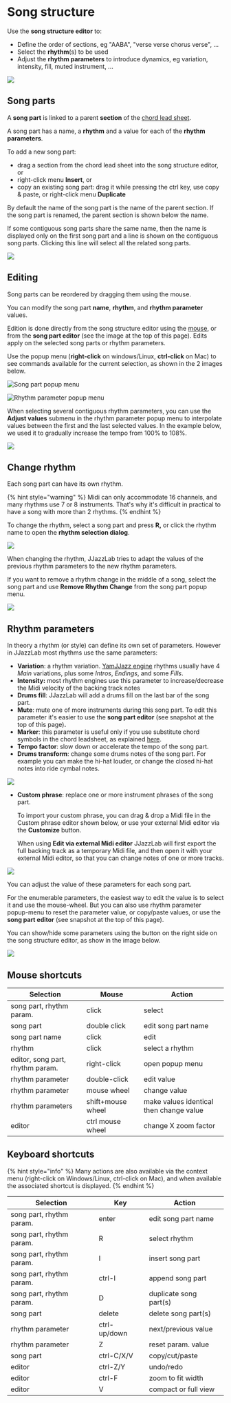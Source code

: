 # Song structure

Use the **song structure editor** to:

* Define the order of sections, eg "AABA", "verse verse chorus verse", ...
* Select the **rhythm**(s) to be used&#x20;
* Adjust the **rhythm parameters** to introduce dynamics, eg variation, intensity, fill, muted instrument, ...

![](../../.gitbook/assets/FullSongStructureEditorText.png)

## Song parts

A **song part** is linked to a parent **section** of the [chord lead sheet](chord-lead-sheet.md).

A song part has a name, a **rhythm** and a value for each of the **rhythm parameters**.

To add a new song part:

* drag a section from the chord lead sheet into the song structure editor, or
* right-click menu **Insert**, or&#x20;
* copy an existing song part: drag it while pressing the ctrl key, use copy & paste, or right-click menu **Duplicate**

By default the name of the song part is the name of the parent section. If the song part is renamed, the parent section is shown below the name.

If some contiguous song parts share the same name, then the name is displayed only on the first song part and a line is shown on the contiguous song parts. Clicking this line will select all the related song parts.

![](../../.gitbook/assets/SongParts-SameName.png)

## Editing

Song parts can be reordered by dragging them using the mouse.

You can modify the song part **name**, **rhythm**, and **rhythm parameter** values.

Edition is done directly from the song structure editor using the [mouse](song-structure.md#mouse-shortcuts), or from the **song part editor** (see the image at the top of this page). Edits apply on the selected song parts or rhythm parameters.

Use the popup menu (**right-click** on windows/Linux, **ctrl-click** on Mac) to see commands available for the current selection, as shown in the 2 images below.

![Song part popup menu](../../.gitbook/assets/SongPartPopupMeny.png)

![Rhythm parameter popup menu](../../.gitbook/assets/RhythmParameterPopupMenu.png)

When selecting several contiguous rhythm parameters, you can use the **Adjust values** submenu in the rhythm parameter popup menu to interpolate values between the first and the last selected values.  In the example below, we used it to gradually increase the tempo from 100% to 108%.

![](../../.gitbook/assets/AdjustRpValues.png)

## Change rhythm

Each song part can have its own rhythm.&#x20;

{% hint style="warning" %}
Midi can only accommodate 16 channels, and many rhythms use 7 or 8 instruments. That's why it's difficult in practical to have a song with more than 2 rhythms.
{% endhint %}

To change the rhythm, select a song part and press **R,** or click the rhythm name to open the **rhythm selection dialog**.

![](../../.gitbook/assets/RhythmSelectionDialog3.png)

When changing the rhythm, JJazzLab tries to adapt the values of the previous rhythm parameters to the new rhythm parameters.

If you want to remove a rhythm change in the middle of a song, select the song part and use **Remove Rhythm Change** from the song part popup menu.

![](../../.gitbook/assets/RemoveRhythmChange.png)



## Rhythm parameters

In theory a rhythm (or style) can define its own set of parameters. However in JJazzLab most rhythms use the same parameters:

* **Variation**: a rhythm variation. [YamJJazz engine](../../rhythm-engines/yamjjazz-rhythm-engine/) rhythms usually have 4 _Main_ variations, plus some _Intros_, _Endings_, and some _Fills_.
* **Intensity:**  most rhythm engines use this parameter to increase/decrease the Midi velocity of the backing track notes
* **Drums fill**: JJazzLab will add a drums fill on the last bar of the song part.
* **Mute**: mute one of more instruments during this song part. To edit this parameter it's easier to use the **song part editor** (see snapshot at the top of this page)**.**
* **Marker**: this parameter is useful only if you use substitute chord symbols in the chord leadsheet, as explained [here](chord-lead-sheet.md#substitute-chord-symbol).
* **Tempo factor**: slow down or accelerate the tempo of the song part.
* **Drums transform**: change some drums notes of the song part. For example you can make the hi-hat louder, or change the closed hi-hat notes into ride cymbal notes.

![](../../.gitbook/assets/DrumsTransform.png)

*   **Custom phrase**: replace one or more instrument phrases of the song part.&#x20;

    To import your custom phrase, you can drag & drop a Midi file in the Custom phrase editor shown below, or use your external Midi editor via the **Customize** button.

    When using **Edit via external Midi editor** JJazzLab will first export the full backing track as a temporary Midi file, and then open it with your external Midi editor, so that you can change notes of one or more tracks.

![](../../.gitbook/assets/CustomPhraseEditor.png)



You can adjust the value of these parameters for each song part.&#x20;

For the enumerable parameters, the easiest way to edit the value is to select it and use the mouse-wheel. But you can also use rhythm parameter popup-menu to reset the parameter value, or copy/paste values, or use the **song part editor** (see snapshot at the top of this page).

You can show/hide some parameters using the button on the right side on the song structure editor, as show in the image below.

![](../../.gitbook/assets/ShowHideRps.png)

## Mouse shortcuts

| Selection                        | Mouse             | Action                                  |
| -------------------------------- | ----------------- | --------------------------------------- |
| song part, rhythm param.         | click             | select                                  |
| song part                        | double click      | edit song part name                     |
| song part name                   | click             | edit                                    |
| rhythm                           | click             | select a rhythm                         |
| editor, song part, rhythm param. | right-click       | open popup menu                         |
| rhythm parameter                 | double-click      | edit value                              |
| rhythm parameter                 | mouse wheel       | change value                            |
| rhythm parameters                | shift+mouse wheel | make values identical then change value |
| editor                           | ctrl mouse wheel  | change X zoom factor                    |

## Keyboard shortcuts

{% hint style="info" %}
Many actions are also available via the context menu (right-click on Windows/Linux, ctrl-click on Mac), and when available the associated shortcut is displayed.
{% endhint %}

| Selection                | Key          | Action                 |
| ------------------------ | ------------ | ---------------------- |
| song part, rhythm param. | enter        | edit song part name    |
| song part, rhythm param. | R            | select rhythm          |
| song part, rhythm param. | I            | insert song part       |
| song part, rhythm param. | ctrl-I       | append song part       |
| song part, rhythm param. | D            | duplicate song part(s) |
| song part                | delete       | delete song part(s)    |
| rhythm parameter         | ctrl-up/down | next/previous value    |
| rhythm parameter         | Z            | reset param. value     |
| song part                | ctrl-C/X/V   | copy/cut/paste         |
| editor                   | ctrl-Z/Y     | undo/redo              |
| editor                   | ctrl-F       | zoom to fit width      |
| editor                   | V            | compact or full view   |
